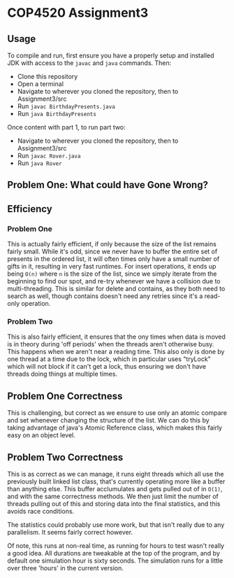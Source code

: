 # COP4520 Assignment3

## Usage
To compile and run, first ensure you have a properly setup and installed JDK with access to the `javac` and `java` commands. Then:
* Clone this repository
* Open a terminal
* Navigate to wherever you cloned the repository, then to Assignment3/src
* Run `javac BirthdayPresents.java`
* Run `java BirthdayPresents`

Once content with part 1, to run part two:
* Navigate to wherever you cloned the repository, then to Assignment3/src
* Run `javac Rover.java`
* Run `java Rover`


## Problem One: What could have Gone Wrong? 



## Efficiency

### Problem One
This is actually fairly efficient, if only because the size of the list remains fairly small. While it's odd, since we never have to buffer the entire set of presents in the ordered list, it will often times only have a small number of gifts in it, resulting in very fast runtimes. For insert operations, it ends up being `O(n)` where `n` is the size of the list, since we simply iterate from the beginning to find our spot, and re-try whenever we have a collision due to multi-threading. This is similar for delete and contains, as they both need to search as well, though contains doesn't need any retries since it's a read-only operation.

### Problem Two
This is also fairly efficient, it ensures that the ony times when data is moved is in theory during 'off periods' when the threads aren't otherwise busy. This happens when we aren't near a reading time. This also only is done by one thread at a time due to the lock, which in particular uses "tryLock" which will not block if it can't get a lock, thus ensuring we don't have threads doing things at multiple times.


## Problem One Correctness

This is challenging, but correct as we ensure to use only an atomic compare and set whenever changing the structure of the list. We can do this by taking advantage of java's Atomic Reference class, which makes this fairly easy on an object level.

## Problem Two Correctness

This is as correct as we can manage, it runs eight threads which all use the previously built linked list class, that's currently operating more like a buffer than anything else. This buffer acclumulates and gets pulled out of in `O(1)`, and with the same correctness methods. We then just limit the number of threads pulling out of this and storing data into the final statistics, and this avoids race conditions.

The statistics could probably use more work, but that isn't really due to any parallelism. It seems fairly correct however.

Of note, this runs at non-real time, as running for hours to test wasn't really a good idea. All durations are tweakable at the top of the program, and by default one simulation hour is sixty seconds. The simulation runs for a little over three 'hours' in the current version.


